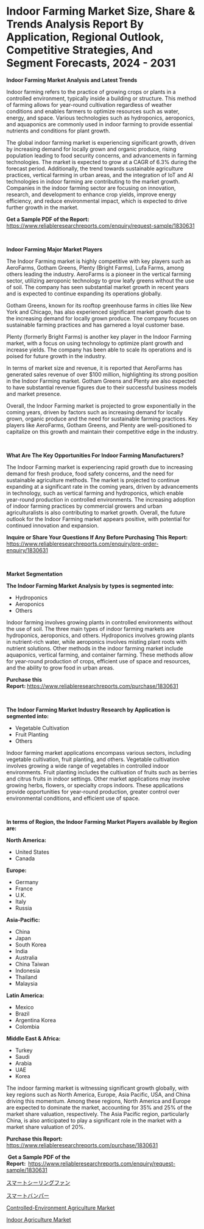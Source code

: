 <p><h1>Indoor Farming Market Size, Share & Trends Analysis Report By Application, Regional Outlook, Competitive Strategies, And Segment Forecasts, 2024 - 2031</h1></p><p><strong>Indoor Farming Market Analysis and Latest Trends</strong></p>
<p><p>Indoor farming refers to the practice of growing crops or plants in a controlled environment, typically inside a building or structure. This method of farming allows for year-round cultivation regardless of weather conditions and enables farmers to optimize resources such as water, energy, and space. Various technologies such as hydroponics, aeroponics, and aquaponics are commonly used in indoor farming to provide essential nutrients and conditions for plant growth.</p><p>The global indoor farming market is experiencing significant growth, driven by increasing demand for locally grown and organic produce, rising population leading to food security concerns, and advancements in farming technologies. The market is expected to grow at a CAGR of 6.3% during the forecast period. Additionally, the trend towards sustainable agriculture practices, vertical farming in urban areas, and the integration of IoT and AI technologies in indoor farming are contributing to the market growth. Companies in the indoor farming sector are focusing on innovation, research, and development to enhance crop yields, improve energy efficiency, and reduce environmental impact, which is expected to drive further growth in the market.</p></p>
<p><strong>Get a Sample PDF of the Report:&nbsp;</strong> <a href="https://www.reliableresearchreports.com/enquiry/request-sample/1830631">https://www.reliableresearchreports.com/enquiry/request-sample/1830631</a></p>
<p>&nbsp;</p>
<p><strong>Indoor Farming Major Market Players</strong></p>
<p><p>The Indoor Farming market is highly competitive with key players such as AeroFarms, Gotham Greens, Plenty (Bright Farms), Lufa Farms, among others leading the industry. AeroFarms is a pioneer in the vertical farming sector, utilizing aeroponic technology to grow leafy greens without the use of soil. The company has seen substantial market growth in recent years and is expected to continue expanding its operations globally.</p><p>Gotham Greens, known for its rooftop greenhouse farms in cities like New York and Chicago, has also experienced significant market growth due to the increasing demand for locally grown produce. The company focuses on sustainable farming practices and has garnered a loyal customer base.</p><p>Plenty (formerly Bright Farms) is another key player in the Indoor Farming market, with a focus on using technology to optimize plant growth and increase yields. The company has been able to scale its operations and is poised for future growth in the industry.</p><p>In terms of market size and revenue, it is reported that AeroFarms has generated sales revenue of over $100 million, highlighting its strong position in the Indoor Farming market. Gotham Greens and Plenty are also expected to have substantial revenue figures due to their successful business models and market presence.</p><p>Overall, the Indoor Farming market is projected to grow exponentially in the coming years, driven by factors such as increasing demand for locally grown, organic produce and the need for sustainable farming practices. Key players like AeroFarms, Gotham Greens, and Plenty are well-positioned to capitalize on this growth and maintain their competitive edge in the industry.</p></p>
<p>&nbsp;</p>
<p><strong>What Are The Key Opportunities For Indoor Farming Manufacturers?</strong></p>
<p><p>The Indoor Farming market is experiencing rapid growth due to increasing demand for fresh produce, food safety concerns, and the need for sustainable agriculture methods. The market is projected to continue expanding at a significant rate in the coming years, driven by advancements in technology, such as vertical farming and hydroponics, which enable year-round production in controlled environments. The increasing adoption of indoor farming practices by commercial growers and urban agriculturalists is also contributing to market growth. Overall, the future outlook for the Indoor Farming market appears positive, with potential for continued innovation and expansion.</p></p>
<p><strong>Inquire or Share Your Questions If Any Before Purchasing This Report:</strong> <a href="https://www.reliableresearchreports.com/enquiry/pre-order-enquiry/1830631">https://www.reliableresearchreports.com/enquiry/pre-order-enquiry/1830631</a></p>
<p>&nbsp;</p>
<p><strong>Market Segmentation</strong></p>
<p><strong>The Indoor Farming Market Analysis by types is segmented into:</strong></p>
<p><ul><li>Hydroponics</li><li>Aeroponics</li><li>Others</li></ul></p>
<p><p>Indoor farming involves growing plants in controlled environments without the use of soil. The three main types of indoor farming markets are hydroponics, aeroponics, and others. Hydroponics involves growing plants in nutrient-rich water, while aeroponics involves misting plant roots with nutrient solutions. Other methods in the indoor farming market include aquaponics, vertical farming, and container farming. These methods allow for year-round production of crops, efficient use of space and resources, and the ability to grow food in urban areas.</p></p>
<p><strong>Purchase this Report:&nbsp;</strong><a href="https://www.reliableresearchreports.com/purchase/1830631">https://www.reliableresearchreports.com/purchase/1830631</a></p>
<p>&nbsp;</p>
<p><strong>The Indoor Farming Market Industry Research by Application is segmented into:</strong></p>
<p><ul><li>Vegetable Cultivation</li><li>Fruit Planting</li><li>Others</li></ul></p>
<p><p>Indoor farming market applications encompass various sectors, including vegetable cultivation, fruit planting, and others. Vegetable cultivation involves growing a wide range of vegetables in controlled indoor environments. Fruit planting includes the cultivation of fruits such as berries and citrus fruits in indoor settings. Other market applications may involve growing herbs, flowers, or specialty crops indoors. These applications provide opportunities for year-round production, greater control over environmental conditions, and efficient use of space.</p></p>
<p>&nbsp;</p>
<p><strong>In terms of Region, the Indoor Farming Market Players available by Region are:</strong></p>
<p>
    <p> <strong> North America: </strong>
        <ul>
            <li>United States</li>
            <li>Canada</li>
        </ul>
        </p> 
    <p> <strong> Europe: </strong>
        <ul>
            <li>Germany</li>
            <li>France</li>
            <li>U.K.</li>
            <li>Italy</li>
            <li>Russia</li>
        </ul>
        </p> 
    <p> <strong> Asia-Pacific: </strong>
        <ul>
            <li>China</li>
            <li>Japan</li>
            <li>South Korea</li>
            <li>India</li>
            <li>Australia</li>
            <li>China Taiwan</li>
            <li>Indonesia</li>
            <li>Thailand</li>
            <li>Malaysia</li>
        </ul>
        </p> 
    <p> <strong> Latin America: </strong>
        <ul>
            <li>Mexico</li>
            <li>Brazil</li>
            <li>Argentina Korea</li>
            <li>Colombia</li>
        </ul>
        </p> 
    <p> <strong> Middle East & Africa: </strong>
        <ul>
            <li>Turkey</li>
            <li>Saudi</li>
            <li>Arabia</li>
            <li>UAE</li>
            <li>Korea</li>
        </ul>
    </p>
    </p>
<p><p>The indoor farming market is witnessing significant growth globally, with key regions such as North America, Europe, Asia Pacific, USA, and China driving this momentum. Among these regions, North America and Europe are expected to dominate the market, accounting for 35% and 25% of the market share valuation, respectively. The Asia Pacific region, particularly China, is also anticipated to play a significant role in the market with a market share valuation of 20%.</p></p>
<p><strong>Purchase this Report: </strong><a href="https://www.reliableresearchreports.com/purchase/1830631">https://www.reliableresearchreports.com/purchase/1830631</a></p>
<p>&nbsp;<strong>Get a Sample PDF of the Report:&nbsp;&nbsp;</strong><a href="https://www.reliableresearchreports.com/enquiry/request-sample/1830631">https://www.reliableresearchreports.com/enquiry/request-sample/1830631</a></p>
<p><strong></strong></p>
<p><p><a href="https://medium.com/@heavengutkowski2023_37607/%E3%82%B9%E3%83%9E%E3%83%BC%E3%83%88%E3%82%B7%E3%83%BC%E3%83%AA%E3%83%B3%E3%82%B0%E3%83%95%E3%82%A1%E3%83%B3%E5%B8%82%E5%A0%B4-%E5%B8%82%E5%A0%B4%E3%82%B7%E3%82%A7%E3%82%A2-%E5%B8%82%E5%A0%B4%E3%83%88%E3%83%AC%E3%83%B3%E3%83%89-%E5%B0%86%E6%9D%A5%E3%81%AE%E6%88%90%E9%95%B7%E3%82%92%E6%8E%A2%E3%82%8B-1674e7f0bdf3">スマートシーリングファン</a></p><p><a href="https://medium.com/@heavengutkowski2023_37607/2024%E5%B9%B4%E3%81%8B%E3%82%892031%E5%B9%B4%E3%81%BE%E3%81%A7%E3%81%AE%E6%9C%9F%E9%96%93%E3%81%AE%E3%82%B9%E3%83%9E%E3%83%BC%E3%83%88%E3%83%90%E3%83%B3%E3%83%91%E3%83%BC%E5%B8%82%E5%A0%B4%E5%88%86%E6%9E%90%E3%81%A8%E3%82%B5%E3%82%A4%E3%82%BA%E4%BA%88%E6%B8%AC-d8dfef5aa89e">スマートバンパー</a></p><p><a href="https://github.com/changoleonlaverguenzanoexiste/Market-Research-Report-List-2/blob/main/controlled-environment-agriculture-market.md">Controlled-Environment Agriculture Market</a></p><p><a href="https://github.com/dimitrishawkinswaynenp91rgz/Market-Research-Report-List-1/blob/main/indoor-agriculture-market.md">Indoor Agriculture Market</a></p></p>